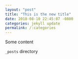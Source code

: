 ```yaml
---
layout: "post"
title: "This is the new title"
date: 2018-08-10 22:45:07 -0800
categories: jekyll update
permalink: /:categories
---
```


Some content


`_posts` directory